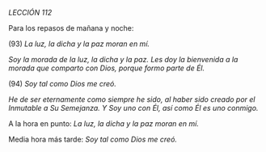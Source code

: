 *LECCIÓN 112*

Para los repasos de mañana y noche:

(93) *La luz, la dicha y la paz moran en mí.*

_Soy la morada de la luz, la dicha y la paz. Les doy la bienvenida a la morada que comparto con Dios, porque formo parte de Él._


(94) *Soy tal como Dios me creó.*

_He de ser eternamente como siempre he sido, al haber sido creado por el Inmutable a Su Semejanza. Y Soy uno con Él, así como Él es uno conmigo._


A la hora en punto:
*La luz, la dicha y la paz moran en mí.*

Media hora más tarde:
*Soy tal como Dios me creó.*